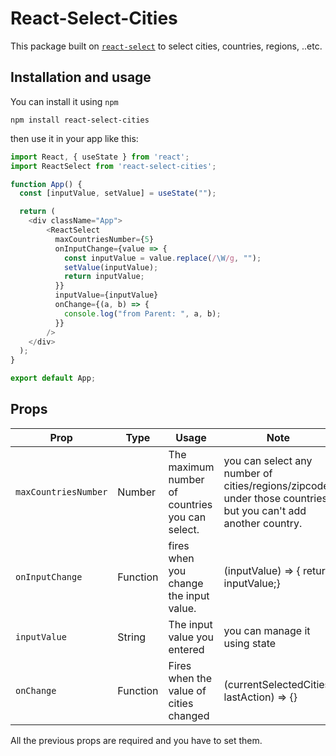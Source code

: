 # React-Select-Cities

This package built on [`react-select`](https://www.npmjs.com/package/react-select) to select cities, countries, regions, ..etc.

## Installation and usage

You can install it using `npm`

`npm install react-select-cities`

then use it in your app like this: 

```js
import React, { useState } from 'react';
import ReactSelect from 'react-select-cities';

function App() {
  const [inputValue, setValue] = useState("");

  return (
    <div className="App">
        <ReactSelect
          maxCountriesNumber={5}
          onInputChange={value => {
            const inputValue = value.replace(/\W/g, "");
            setValue(inputValue);
            return inputValue;
          }}
          inputValue={inputValue}
          onChange={(a, b) => {
            console.log("from Parent: ", a, b);
          }}
        />
    </div>
  );
}

export default App;
```

## Props

Prop | Type | Usage | Note
------------ | ------------- | ------------- | ------------------------------------------
`maxCountriesNumber` | Number | The maximum number of countries you can select. | you can select any number of cities/regions/zipcode under those countries, but you can't add another country.
`onInputChange` | Function | fires when you change the input value. | (inputValue) => { return inputValue;}
`inputValue` | String | The input value you entered | you can manage it using state
`onChange` | Function | Fires when the value of cities changed | (currentSelectedCities, lastAction) => {}

All the previous props are required and you have to set them.